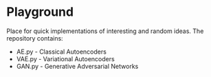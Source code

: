 # Playground
Place for quick implementations of interesting and random ideas.
The repository contains:

* AE.py - Classical Autoencoders
* VAE.py - Variational Autoencoders
* GAN.py - Generative Adversarial Networks
